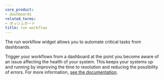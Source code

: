 ```yaml
---
core_product:
- dashboards
related_terms:
- ダッシュボード
title: run workflow
---
```

The run workflow widget allows you to automate critical tasks from dashboards. 

Trigger your workflows from a dashboard at the point you become aware of an issue affecting the health of your system. This keeps your systems up and running by improving the time to resolution and reducing the possibility of errors. For more information, <a href="/dashboards/widgets/run_workflow/">see the documentation</a>.